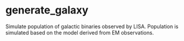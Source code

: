 # generate_galaxy
Simulate population of galactic binaries observed by LISA. Population is simulated based on the model derived from EM observations.
